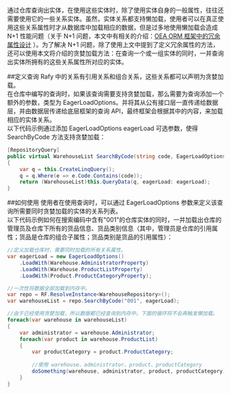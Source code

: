 通过仓库查询出实体，在使用这些实体时，除了使用实体自身的一般属性，往往还需要使用它的一些关系实体。虽然，实体关系都支持懒加载，使用者可以在真正使用这些关系属性时才从数据库中加载相应的数据，但是过多地使用懒加载会造成 N+1 性能问题（关于 N+1 问题，本文中有相关的介绍：[OEA ORM 框架中的冗余属性设计](http://www.cnblogs.com/zgynhqf/archive/2012/08/10/2633047.html) ）。为了解决 N+1 问题，除了使用上文中提到了定义冗余属性的方法，还可以使用本文将介绍的贪婪加载方法：在查询一个或一组实体的同时，一并查询出实体所拥有的这些关系属性所对应的实体。  

##定义查询
Rafy 中的关系有引用关系和组合关系，这些关系都可以声明为贪婪加载。  
在仓库中编写的查询时，如果该查询需要支持贪婪加载，那么需要为查询添加一个额外的参数，类型为 EagerLoadOptions。并将其从公有接口层一直传递给数据层，并由数据层传递给底层框架的查询 API，最终框架会根据其中的内容，来加载相应的实体关系。  
以下代码示例通过添加 EagerLoadOptions eagerLoad 可选参数，使得 SearchByCode 方法支持贪婪加载：

```cs
[RepositoryQuery]
public virtual WarehouseList SearchByCode(string code, EagerLoadOptions eagerLoad = null)
{
    var q = this.CreateLinqQuery();
    q = q.Where(e => e.Code.Contains(code));
    return (WarehouseList)this.QueryData(q, eagerLoad: eagerLoad);
}
```


##如何使用
使用者在使用查询时，可以通过 EagerLoadOptions 参数来定义该查询所需要同时贪婪加载的实体的关系列表。  
以下代码示例如何在搜索编码中含有"001"的仓库实体的同时，一并加载出仓库的管理员及仓库下所有的货品信息、货品类别信息（其中，管理员是仓库的引用属性；货品是仓库的组合子属性；货品类别是货品的引用属性）：

```cs
//定义加载仓库时，需要同时加载的所有关系属性。
var eagerLoad = new EagerLoadOptions()
    .LoadWith(Warehouse.AdministratorProperty)
    .LoadWith(Warehouse.ProductListProperty)
    .LoadWith(Product.ProductCategoryProperty);

//一次性将数据全部加载到内存中。
var repo = RF.ResolveInstance<WarehouseRepository>();
var warehouseList = repo.SearchByCode("001", eagerLoad);

//由于已经使用贪婪加载，所以数据都已经查询到内存中。下面的循环将不会再触发懒加载。
foreach(var warehouse in warehouseList)
{
    var administrator = warehouse.Administrator;
    foreach(var product in warehouse.ProductList)
    {
        var productCategory = product.ProductCategory;
        
        //使用 warehouse、administrator、product、productCategory
        doSomething(warehouse, administrator, product, productCategory);
    }
}
```


